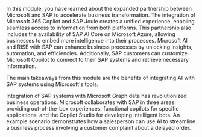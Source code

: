 In this module, you have learned about the expanded partnership between Microsoft and SAP to accelerate business transformation. The integration of Microsoft 365 Copilot and SAP Joule creates a unified experience, enabling seamless access to information from both platforms. This partnership also includes the availability of SAP AI Core on Microsoft Azure, allowing businesses to embed more intelligence into their processes. Microsoft AI and RISE with SAP can enhance business processes by unlocking insights, automation, and efficiencies. Additionally, SAP customers can customize Microsoft Copilot to connect to their SAP systems and retrieve necessary information.

The main takeaways from this module are the benefits of integrating AI with SAP systems using Microsoft's tools. 

Integration of SAP systems with Microsoft Graph data has revolutionized business operations. Microsoft collaborates with SAP in three areas: providing out-of-the-box experiences, functional copilots for specific applications, and the Copilot Studio for developing intelligent bots. An example scenario demonstrates how a salesperson can use AI to streamline a business process involving a customer complaint about a delayed order.
